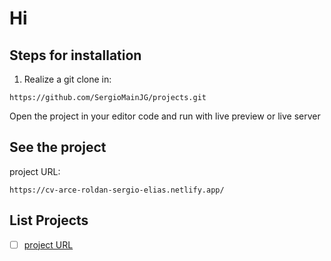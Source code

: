 # Hi

## Steps for installation

1. Realize a git clone in:

```code
https://github.com/SergioMainJG/projects.git
```

Open the project in your editor code and run with live preview or live server

## See the project

project URL:

```code
https://cv-arce-roldan-sergio-elias.netlify.app/
```

## List Projects

- [ ] [project URL](https://roadmap.sh/projects/single-page-cv)
